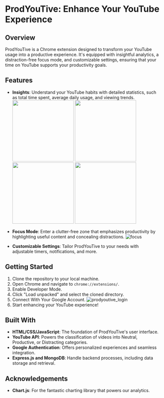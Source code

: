 # ProdYouTive: Enhance Your YouTube Experience

## Overview
ProdYouTive is a Chrome extension designed to transform your YouTube usage into a productive experience. It's equipped with insightful analytics, a distraction-free focus mode, and customizable settings, ensuring that your time on YouTube supports your productivity goals.

## Features
- **Insights**: Understand your YouTube habits with detailed statistics, such as total time spent, average daily usage, and viewing trends.
  <img src="https://github.com/avannak/ProdYouTive/assets/53500721/9b9435fe-8a3e-44c3-b348-0ae5badcc503" width="200"/>
  <img src="https://github.com/avannak/ProdYouTive/assets/53500721/dc586e35-ebe7-4ca0-a2ed-a6a90754360a" width="200"/>
  <img src="https://github.com/avannak/ProdYouTive/assets/53500721/0545e0f4-b1db-435c-bd8b-1e127a18cf95" width="200"/>
  <img src="https://github.com/avannak/ProdYouTive/assets/53500721/4a125627-7a32-4a23-8e0a-fbde41b331e9" width="200"/>


- **Focus Mode**: Enter a clutter-free zone that emphasizes productivity by highlighting useful content and concealing distractions.
  ![focus](https://github.com/avannak/ProdYouTive/assets/53500721/140ee395-a3a2-4d16-a753-94db5ae58eed)
- **Customizable Settings**: Tailor ProdYouTive to your needs with adjustable timers, notifications, and more.

## Getting Started
1. Clone the repository to your local machine.
2. Open Chrome and navigate to `chrome://extensions/`.
3. Enable Developer Mode.
4. Click "Load unpacked" and select the cloned directory.
5. Connect With Your Google Account.
   ![prodyoutive_login](https://github.com/avannak/ProdYouTive/assets/53500721/929d030b-c014-445f-9b3e-8f0a2d847312)
7. Start enhancing your YouTube experience!

## Built With
- **HTML/CSS/JavaScript**: The foundation of ProdYouTive's user interface.
- **YouTube API**: Powers the classification of videos into Neutral, Productive, or Distracting categories.
- **Google Authentication**: Offers personalized experiences and seamless integration.
- **Express.js and MongoDB**: Handle backend processes, including data storage and retrieval.

## Acknowledgements
- **Chart.js**: For the fantastic charting library that powers our analytics.

